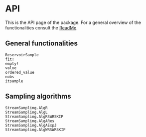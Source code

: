 # API

This is the API page of the package. For a general overview of the functionalities 
consult the [ReadMe](https://github.com/JuliaDynamics/StreamSampling.jl).

## General functionalities

```@docs
ReservoirSample
fit!
empty!
value
ordered_value
nobs
itsample
```

## Sampling algorithms

```@docs
StreamSampling.AlgR
StreamSampling.AlgL
StreamSampling.AlgRSWRSKIP
StreamSampling.AlgARes
StreamSampling.AlgAExpJ
StreamSampling.AlgWRSWRSKIP
```
